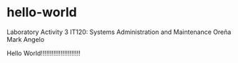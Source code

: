 # hello-world
Laboratory Activity 3 IT120: Systems Administration and Maintenance Oreña Mark Angelo

Hello World!!!!!!!!!!!!!!!!!!!!!!
